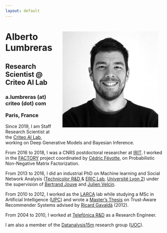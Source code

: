 ```yaml
---
layout: default
---
```


<div class="col-xs-12 col-md-12">

<div class=".col-xs-12 .col-md-4">
	<img src="./img/alberto_w.jpg" 
		class="img-rounded" 
		style="float: right; margin: 0px 25px 25px 25px;" />
</div>

<div class=".col-xs-12 .col-md-8">
	<h1> Alberto Lumbreras </h1>
	<h2 class="headline">Research Scientist @ Criteo AI Lab</h2>
	<h3 class="headline">a.lumbreras (at) criteo (dot) com <p>Paris, France</p></h3>

<p> Since 2019, I am Staff Research Scientist at the <a href="https://ailab.criteo.com/">Criteo AI Lab</a>, working on Deep Generative Models and Bayesian Inference.</p>

<p>
From 2016 to 2018, I was a CNRS postdoctoral researcher
at <a href="https://www.irit.fr/?lang=fr">IRIT</a>. 
I worked in the <a href="http://projectfactory.irit.fr/">FACTORY</a> project 
coordinated by <a href="https://www.irit.fr/~Cedric.Fevotte/">Cédric Févotte</a>, on Probabilistic Non-Negative Matrix Factorization.
</p>

<p>
From 2013 to 2016, I did an industrial PhD on Machine learning and Social Network Analysis (<a href="http://www.technicolor.com/">Technicolor R&D </a> & <a href="http://eric.univ-lyon2.fr/">ERIC Lab</a>, <a href="http://www.univ-lyon2.fr/">Université Lyon 2</a>) under the supervision of <a href="http://blogs.univ-tlse2.fr/jouve/">Bertrand Jouve</a> 
and <a href="http://mediamining.univ-lyon2.fr/people/velcin/">Julien Velcin</a>. 
</p> 

<p>
From 2010 to 2012, I worked as the <a href="https://recerca.upc.edu/larca/en">LARCA</a> lab  while studying a MSc in Artificial Intelligence (<a href="http://www.upc.edu/?set_language=en">UPC</a>)
and wrote a <a href="http://www.albertolumbreras.net/files/Lumbreras_MasterThesis.pdf">Master’s Thesis</a> on Trust-Aware Recommender Systems 
advised by <a href="http://www.lsi.upc.edu/~gavalda/">Ricard Gavaldà</a> (2012).
</p>

<p>
From 2004 to 2010, I worked at <a href="http://tid.es/en/Pages/default.aspx">Telefónica R&D</a> 
as a Research Engineer. 
</p>

<p>
I am also a member of the <a href="http://datanalysis15m.wordpress.com/">Datanalysis15m</a> research group 
(<a href="http://www.uoc.edu/portal/en/index.html">UOC</a>).
</p>

</div> 
</div> <!-- Text column -->

